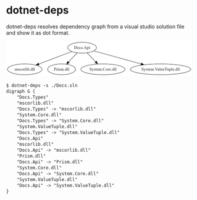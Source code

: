 # dotnet-deps

dotnet-deps resolves dependency graph from a visual studio solution file and show it as dot format.

![deps](./docs/deps.png "dependency graph")
```
$ dotnet-deps -s ./Docs.sln
digraph G {
    "Docs.Types"
    "mscorlib.dll"
    "Docs.Types" -> "mscorlib.dll"
    "System.Core.dll"
    "Docs.Types" -> "System.Core.dll"
    "System.ValueTuple.dll"
    "Docs.Types" -> "System.ValueTuple.dll"
    "Docs.Api"
    "mscorlib.dll"
    "Docs.Api" -> "mscorlib.dll"
    "Prism.dll"
    "Docs.Api" -> "Prism.dll"
    "System.Core.dll"
    "Docs.Api" -> "System.Core.dll"
    "System.ValueTuple.dll"
    "Docs.Api" -> "System.ValueTuple.dll"
}
```